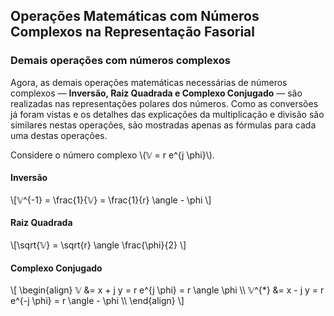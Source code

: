 ## Operações Matemáticas com Números Complexos na Representação Fasorial

<div class="small">

### Demais operações com números complexos

Agora, as demais operações matemáticas necessárias de números complexos — **Inversão, Raiz Quadrada e Complexo Conjugado** — são realizadas nas representações polares dos números. Como as conversões já foram vistas e os detalhes das explicações da multiplicação e divisão são similares nestas operações, são mostradas apenas as fórmulas para cada uma destas operações.

Considere o número complexo \\(𝕍 = r e^{j \phi}\\).

<!-- _class: lead -->
#### Inversão

\\[𝕍^{-1} = \frac{1}{𝕍} = \frac{1}{r} \angle - \phi \\]

#### Raiz Quadrada

\\[\sqrt{𝕍} = \sqrt{r} \angle \frac{\phi}{2} \\]

#### Complexo Conjugado

\\[
\begin{align}
𝕍 &= x + j y = r e^{j \phi} = r \angle \phi \\\\
𝕍^{*} &= x - j y = r e^{-j \phi} = r \angle - \phi \\\\
\end{align}
\\]

</div>

